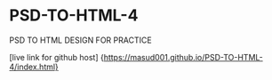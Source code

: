 # PSD-TO-HTML-4
PSD TO HTML DESIGN FOR PRACTICE

[live link for github host] {https://masud001.github.io/PSD-TO-HTML-4/index.html}
